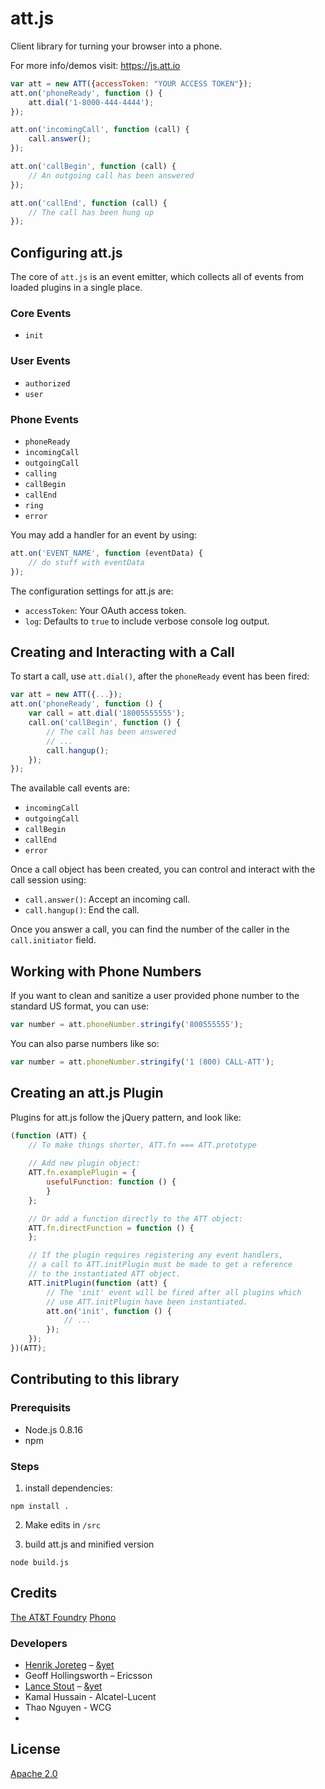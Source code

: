 # att.js

Client library for turning your browser into a phone.

For more info/demos visit: https://js.att.io

```js
var att = new ATT({accessToken: "YOUR ACCESS TOKEN"});
att.on('phoneReady', function () {
    att.dial('1-8000-444-4444');
});

att.on('incomingCall', function (call) {
    call.answer();
});

att.on('callBegin', function (call) {
    // An outgoing call has been answered
});

att.on('callEnd', function (call) {
    // The call has been hung up
});

```

## Configuring att.js

The core of `att.js` is an event emitter, which collects all of events from 
loaded plugins in a single place.

### Core Events

* `init`

### User Events

* `authorized`
* `user`

### Phone Events

* `phoneReady`
* `incomingCall`
* `outgoingCall`
* `calling`
* `callBegin`
* `callEnd` 
* `ring`
* `error`

You may add a handler for an event by using:

```js
att.on('EVENT_NAME', function (eventData) {
    // do stuff with eventData
});
```

The configuration settings for att.js are:

* `accessToken`: Your OAuth access token. 
* `log`: Defaults to `true` to include verbose console log output.

## Creating and Interacting with a Call

To start a call, use `att.dial()`, after the `phoneReady` event has been fired:

```js
var att = new ATT({...});
att.on('phoneReady', function () {
    var call = att.dial('18005555555');
    call.on('callBegin', function () {
        // The call has been answered
        // ...
        call.hangup();
    });
});
```

The available call events are:

* `incomingCall`
* `outgoingCall`
* `callBegin`
* `callEnd`
* `error`

Once a call object has been created, you can control and interact with the call
session using:

* `call.answer()`: Accept an incoming call.
* `call.hangup()`: End the call.

Once you answer a call, you can find the number of the caller in the `call.initiator` field.

## Working with Phone Numbers

If you want to clean and sanitize a user provided phone number to the standard US format, 
you can use:

```js
var number = att.phoneNumber.stringify('800555555');
```

You can also parse numbers like so:
```js
var number = att.phoneNumber.stringify('1 (800) CALL-ATT');
```

## Creating an att.js Plugin
Plugins for att.js follow the jQuery pattern, and look like:

```js
(function (ATT) {
    // To make things shorter, ATT.fn === ATT.prototype
    
    // Add new plugin object:
    ATT.fn.examplePlugin = {
        usefulFunction: function () {
        }
    };

    // Or add a function directly to the ATT object:
    ATT.fn.directFunction = function () {
    };

    // If the plugin requires registering any event handlers,
    // a call to ATT.initPlugin must be made to get a reference
    // to the instantiated ATT object.
    ATT.initPlugin(function (att) {
        // The 'init' event will be fired after all plugins which
        // use ATT.initPlugin have been instantiated.
        att.on('init', function () {
            // ...
        });
    });
})(ATT);
```

## Contributing to this library
### Prerequisits

- Node.js 0.8.16
- npm

### Steps

1. install dependencies:

```
npm install .
```

2. Make edits in `/src`

3. build att.js and minified version

```
node build.js
```

## Credits

[The AT&T Foundry](https://foundry.att.com/)
[Phono](http://phono.com)

### Developers

- [Henrik Joreteg](http://andyet.com/team/henrik/) – [&yet](http://andyet.com)
- Geoff Hollingsworth – Ericsson
- [Lance Stout](http://andyet.com/team/lance/) – [&yet](http://andyet.com)
- Kamal Hussain - Alcatel-Lucent
- Thao Nguyen  - WCG
- 
## License

[Apache 2.0](LICENSE.md)
